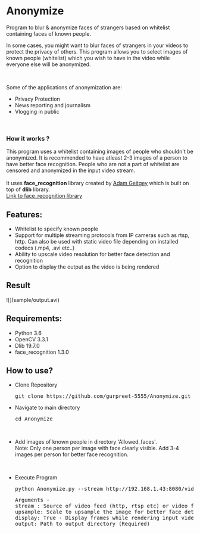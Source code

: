 # Anonymize
Program to blur &amp; anonymize faces of strangers based on whitelist containing faces of known people.

In some cases, you might want to blur faces of strangers in your videos to protect the privacy of others. This program allows you to select images of known people (whitelist) which you wish to have in the video while everyone else will be anonymized.

<br>

Some of the applications of anonymization are:<br>
<ul>
  <li>Privacy Protection</li>
  <li>News reporting and journalism</li>
  <li>Vlogging in public</li>
</ul>
  
<br>

<h3>How it works ?</h3>
This program uses a whitelist containing images of people who shouldn't be anonymized. It is recommended to have atleast 2-3 images of a person to have better face recognition. People who are not a part of whitelist are censored and anonymized in the input video stream.
<br><br>
It uses <b>face_recognition</b> library created by <a href="https://github.com/ageitgey">Adam Geitgey</a> which is built on top of <b>dlib</b> library.
<br>
<a href="https://github.com/ageitgey/face_recognition">Link to face_recognition library</a>
<br>

<h2>Features:</h2>
<ul>
  <li>Whitelist to specify known people</li>
  <li>Support for multiple streaming protocols from IP cameras such as rtsp, http. Can also be used with static video file depending on installed codecs (.mp4, .avi etc..)</li>
  <li>Ability to upscale video resolution for better face detection and recognition</li>
  <li>Option to display the output as the video is being rendered</li>
</ul>  

<h2>Result</h2>
![](sample/output.avi)

<h2>Requirements:</h2>
<ul>
  <li>Python 3.6</li>
  <li>OpenCV 3.3.1</li>
  <li>Dlib 19.7.0</li>
  <li>face_recognition 1.3.0</li>
</ul>

<h2>How to use?</h2>
<ul>
  <li>Clone Repository</li>
  <pre>git clone https://github.com/gurpreet-5555/Anonymize.git</pre>  </ul>
<ul>  <li>Navigate to main directory</li>
  <pre>cd Anonymize</pre> </ul>
  <br>
<ul><li>Add images of known people in directory 'Allowed_faces'. <br>Note: Only one person per image with face clearly visible. Add 3-4 images per person for better face recognition.</li></ul>
<br>
<ul><li>Execute Program</li>
  <pre>python Anonymize.py --stream http://192.168.1.43:8080/video --upsample 1 --display True --output "F:\Temp"</pre>
<pre>Arguments -
stream : Source of video feed (http, rtsp etc) or video file. (Required)
upsample: Scale to upsample the image for better face detection. Note: Higher upsample size reduces rendering speed. Default value = 1 (Optional)
display: True - Display frames while rendering input video stream. Default value = False (Optional)
output: Path to output directory (Required)
</pre></ul>
